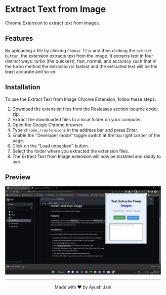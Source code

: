 # Extract Text from Image
Chrome Extension to extract text from images.
## Features
By uploading a file by clicking `Choose File` and then clicking the `extract button`, the extension extracts text from the image.
It extracts text in four distinct ways: turbo (the quickest), fast, normal, and accuracy such that in the turbo method the extraction is fastest and the extracted text will be the least accurate and so on.
## Installation

To use the Extract Text from Image Chrome Extension, follow these steps:

1. Download the extension files from the Realeases section (source code) zip.
2. Extract the downloaded files to a local folder on your computer.
3. Open the Google Chrome browser.
4. Type `chrome://extensions` in the address bar and press Enter.
5. Enable the "Developer mode" toggle switch at the top right corner of the page.
6. Click on the "Load unpacked" button.
7. Select the folder where you extracted the extension files.
8. The Extract Text from Image extension will now be installed and ready to use.
 
## Preview
<img src="ayush.png">
<hr>
 <p align="center" >
 Made with ❤️ by Ayush Jain</p>
